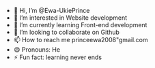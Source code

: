 - 👋 Hi, I’m @Ewa-UkiePrince
- 👀 I’m interested in Website development
- 🌱 I’m currently learning Front-end development
- 💞️ I’m looking to collaborate on Github
- 📫 How to reach me princeewa2008"gmail.com
- 😄 Pronouns: He
- ⚡ Fun fact: learning never ends

<!---
Ewa-UkiePrince/Ewa-UkiePrince is a ✨ special ✨ repository because its `README.md` (this file) appears on your GitHub profile.
You can click the Preview link to take a look at your changes.
--->

